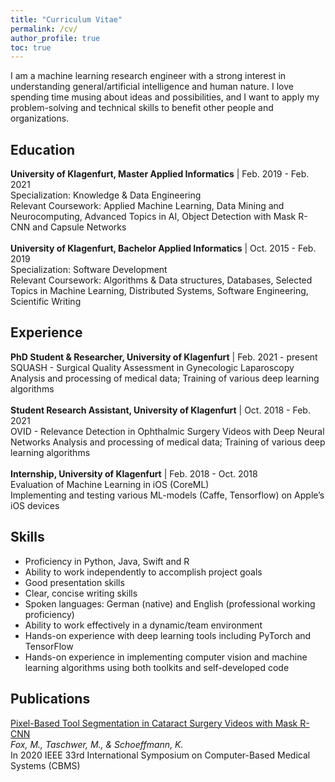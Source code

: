 ```yaml
---
title: "Curriculum Vitae"
permalink: /cv/
author_profile: true
toc: true
---
```

<!-- # Hello World -->
I am a machine learning research engineer with a strong interest in understanding general/artificial intelligence and human nature. I love spending time musing about ideas and possibilities, and I want to apply my problem-solving and technical skills to benefit other people and organizations.

## Education
<b>University of Klagenfurt, Master Applied Informatics</b> | Feb. 2019 - Feb. 2021\
Specialization: Knowledge & Data Engineering\
Relevant Coursework: Applied Machine Learning, Data Mining and Neurocomputing, Advanced Topics in AI, Object Detection with Mask R-CNN and Capsule Networks\
\
<b>University of Klagenfurt, Bachelor Applied Informatics</b> | Oct. 2015 - Feb. 2019\
Specialization: Software Development\
Relevant Coursework: Algorithms & Data structures, Databases, Selected Topics in Machine Learning, Distributed Systems, Software Engineering, Scientific Writing

## Experience
<b>PhD Student & Researcher, University of Klagenfurt</b> | Feb. 2021 - present\
SQUASH - Surgical Quality Assessment in Gynecologic Laparoscopy\
Analysis and processing of medical data; Training of various deep learning algorithms\
\
<b>Student Research Assistant, University of Klagenfurt</b> | Oct. 2018 - Feb. 2021\
OVID - Relevance Detection in Ophthalmic Surgery Videos with Deep Neural Networks Analysis and processing of medical data; Training of various deep learning algorithms\
\
<b>Internship, University of Klagenfurt</b> | Feb. 2018 - Oct. 2018\
Evaluation of Machine Learning in iOS (CoreML)\
Implementing and testing various ML-models (Caffe, Tensorflow) on Apple’s iOS devices

## Skills
- Proficiency in Python, Java, Swift and R
- Ability to work independently to accomplish project goals
- Good presentation skills
- Clear, concise writing skills
- Spoken languages: German (native) and English (professional working proficiency)
- Ability to work effectively in a dynamic/team environment
- Hands-on experience with deep learning tools including PyTorch and TensorFlow
- Hands-on experience in implementing computer vision and machine learning algorithms using
both toolkits and self-developed code

## Publications
[Pixel-Based Tool Segmentation in Cataract Surgery Videos with Mask R-CNN](https://ieeexplore.ieee.org/iel7/9169740/9182790/09183116.pdf)\
<i>Fox, M., Taschwer, M., & Schoeffmann, K.</i>\
In 2020 IEEE 33rd International Symposium on Computer-Based Medical Systems (CBMS)